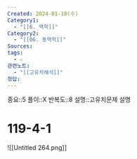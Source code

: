 ```yaml
---
Created: 2024-01-10(수)
Category1:
  - "[[6. 역학]]"
Category2:
  - "[[06. 동역학]]"
Sources: 
tags:
  - ✏️
관련노트:
  - "[[고유치해석]]"
정답:
---
```

중요::5
풀이::X
반복도::8
설명::고유치문제 설명
# 119-4-1

![[Untitled 264.png]]